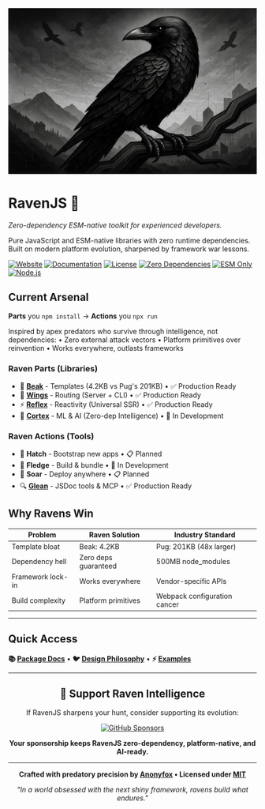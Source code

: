 <div align="center">
  <img src="media/raven-landscape.png" alt="RavenJS Landscape" style="max-width: 100%; height: auto;">
</div>

# RavenJS 🦅

_Zero-dependency ESM-native toolkit for experienced developers._

Pure JavaScript and ESM-native libraries with zero runtime dependencies. Built on modern platform evolution, sharpened by framework war lessons.

[![Website](https://img.shields.io/badge/🌐_Website-ravenjs.dev-blue.svg)](https://ravenjs.dev)
[![Documentation](https://img.shields.io/badge/📚_Docs-Online-blue.svg)](https://docs.ravenjs.dev)
[![License](https://img.shields.io/badge/License-MIT-green.svg)](LICENSE)
[![Zero Dependencies](https://img.shields.io/badge/Dependencies-Zero-brightgreen.svg)](https://github.com/Anonyfox/ravenjs)
[![ESM Only](https://img.shields.io/badge/Modules-ESM_Only-blue.svg)](https://nodejs.org/api/esm.html)
[![Node.js](https://img.shields.io/badge/Node.js-22.5+-green.svg)](https://nodejs.org/)

## Current Arsenal

**Parts** you `npm install` → **Actions** you `npx run`

Inspired by apex predators who survive through intelligence, not dependencies:
• Zero external attack vectors
• Platform primitives over reinvention
• Works everywhere, outlasts frameworks

### Raven Parts (Libraries)

- 🦜 **[Beak](packages/beak/README.md)** - Templates (4.2KB vs Pug's 201KB) • ✅ Production Ready
- 🦅 **[Wings](packages/wings/README.md)** - Routing (Server + CLI) • ✅ Production Ready
- ⚡ **[Reflex](packages/reflex/README.md)** - Reactivity (Universal SSR) • ✅ Production Ready
- 🧠 **[Cortex](packages/cortex/README.md)** - ML & AI (Zero-dep Intelligence) • 🚧 In Development

### Raven Actions (Tools)

- 🥚 **Hatch** - Bootstrap new apps • 📋 Planned
- 🐣 **Fledge** - Build & bundle • 🚧 In Development
- 🦅 **Soar** - Deploy anywhere • 📋 Planned
- 🔍 **[Glean](packages/glean/README.md)** - JSDoc tools & MCP • ✅ Production Ready

## Why Ravens Win

| Problem           | Raven Solution       | Industry Standard            |
| ----------------- | -------------------- | ---------------------------- |
| Template bloat    | Beak: 4.2KB          | Pug: 201KB (48x larger)      |
| Dependency hell   | Zero deps guaranteed | 500MB node_modules           |
| Framework lock-in | Works everywhere     | Vendor-specific APIs         |
| Build complexity  | Platform primitives  | Webpack configuration cancer |

---

## Quick Access

**📚 [Package Docs](packages/README.md)** • **🐦 [Design Philosophy](CODEX.md)** • **⚡ [Examples](examples/)**

---

<div align="center">

## 🦅 Support Raven Intelligence

If RavenJS sharpens your hunt, consider supporting its evolution:

[![GitHub Sponsors](https://img.shields.io/badge/Sponsor_on_GitHub-EA4AAA?style=for-the-badge&logo=github&logoColor=white)](https://github.com/sponsors/Anonyfox)

**Your sponsorship keeps RavenJS zero-dependency, platform-native, and AI-ready.**

---

**Crafted with predatory precision by [Anonyfox](https://anonyfox.com) • Licensed under [MIT](LICENSE)**

_"In a world obsessed with the next shiny framework, ravens build what endures."_

</div>
